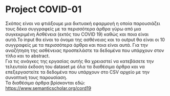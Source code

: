 # Project COVID-01
Σκόπος είναι να φτιάξουμε μια  δικτυακή εφαρμογή η οποία παρουσιάζει τους δέκα συγγραφείς με τα περισσότερα άρθρα γύρω από μια συγκεκριμένη Ασθένεια (εκτός του COVID 19) καθώς και ποια είναι αυτά.To input θα είναι το όνομα της ασθένειας και το output θα είναι οι 10 συγγραφείς με τα περισσότερα άρθρα και ποια είναι αυτά. Για την αναζήτηση της ασθένειας προσπελάστε τα δεδομένα που υπάρχουν στον τίτλο και το abstract.\
Για τις ανάγκες της εργασίας αυτής θα χρειαστεί να κατεβάσετε την τελευταία έκδοση του dataset με όλα τα διαθέσιμα άρθρα και να επεξεργαστείτε τα δεδομένα που υπάρχουν στο CSV αρχείο με την συνοπτική τους παρουσίαση.\
Τα διαθέσιμα άρθρα βρίσκονται εδώ: https://www.semanticscholar.org/cord19
